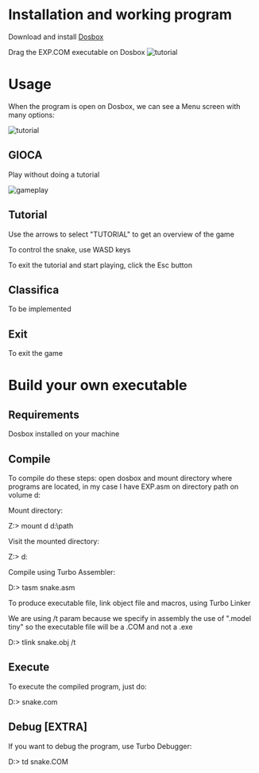 # Installation and working program

Download and install [Dosbox](https://www.dosbox.com/download.php?main=1)

Drag the EXP.COM executable on Dosbox
![tutorial](https://github.com/enricBiancott0/SNAKE/blob/main/images/example.gif?raw=true)

# Usage
When the program is open on Dosbox, we can see a Menu screen with many options:

![tutorial](https://github.com/enricBiancott0/SNAKE/blob/main/images/menu.png?raw=true)

## GIOCA

Play without doing a tutorial

![gameplay](https://github.com/enricBiancott0/SNAKE/blob/main/images/game.png?raw=true)

## Tutorial

Use the arrows to select "TUTORIAL" to get an overview of the game

To control the snake, use WASD keys

To exit the tutorial and start playing, click the Esc button

## Classifica

To be implemented

## Exit

To exit the game 

# Build your own executable 

## Requirements
Dosbox installed on your machine

## Compile
To compile do these steps:
open dosbox and mount directory where programs are located, in my case I have EXP.asm on directory path on volume d:

Mount directory:

Z:\> mount d d:\path

Visit the mounted directory:

Z:\> d:

Compile using Turbo Assembler:

D:\> tasm snake.asm

To produce executable file, link object file and macros, using Turbo Linker

We are using /t param because we specify in assembly the use of ".model tiny" so the executable file will be a .COM and not a .exe

D:\> tlink snake.obj /t


## Execute

To execute the compiled program, just do:

D:\> snake.com

## Debug [EXTRA]
If you want to debug the program, use Turbo Debugger:

D:\> td snake.COM